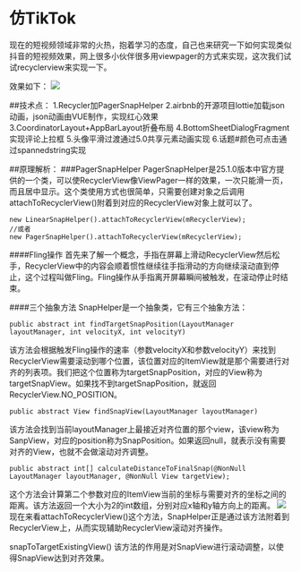 # 仿TikTok
现在的短视频领域非常的火热，抱着学习的态度，自己也来研究一下如何实现类似抖音的短视频效果，网上很多小伙伴很多用viewpager的方式来实现，这次我们试试recyclerview来实现一下。

效果如下：
![](https://github.com/wildeyess/AiPlayer/blob/master/describe.gif?raw=true)

##技术点：
1.Recycler加PagerSnapHelper
2.airbnb的开源项目lottie加载json动画，json动画由VUE制作，实现红心效果
3.CoordinatorLayout+AppBarLayout折叠布局
4.BottomSheetDialogFragment实现评论上拉框
5.头像平滑过渡通过5.0共享元素动画实现
6.话题#颜色可点击通过spannedstring实现

##原理解析：
###PagerSnapHelper
PagerSnapHelper是25.1.0版本中官方提供的一个类，可以使RecyclerView像ViewPager一样的效果，一次只能滑一页，而且居中显示。这个类使用方式也很简单，只需要创建对象之后调用attachToRecyclerView()附着到对应的RecyclerView对象上就可以了。
```
new LinearSnapHelper().attachToRecyclerView(mRecyclerView);
//或者
new PagerSnapHelper().attachToRecyclerView(mRecyclerView);
```
####Fling操作
首先来了解一个概念，手指在屏幕上滑动RecyclerView然后松手，RecyclerView中的内容会顺着惯性继续往手指滑动的方向继续滚动直到停止，这个过程叫做Fling。Fling操作从手指离开屏幕瞬间被触发，在滚动停止时结束。

####三个抽象方法
SnapHelper是一个抽象类，它有三个抽象方法：
```
public abstract int findTargetSnapPosition(LayoutManager layoutManager, int velocityX, int velocityY)
```
该方法会根据触发Fling操作的速率（参数velocityX和参数velocityY）来找到RecyclerView需要滚动到哪个位置，该位置对应的ItemView就是那个需要进行对齐的列表项。我们把这个位置称为targetSnapPosition，对应的View称为targetSnapView。如果找不到targetSnapPosition，就返回RecyclerView.NO_POSITION。
```
public abstract View findSnapView(LayoutManager layoutManager)
```
该方法会找到当前layoutManager上最接近对齐位置的那个view，该view称为SanpView，对应的position称为SnapPosition。如果返回null，就表示没有需要对齐的View，也就不会做滚动对齐调整。
```
public abstract int[] calculateDistanceToFinalSnap(@NonNull LayoutManager layoutManager, @NonNull View targetView);
```
这个方法会计算第二个参数对应的ItemView当前的坐标与需要对齐的坐标之间的距离。该方法返回一个大小为2的int数组，分别对应x轴和y轴方向上的距离。
![](https://upload-images.jianshu.io/upload_images/148381-cf775ea703e0599c.png?imageMogr2/auto-orient/strip|imageView2/2/w/532/format/webp)
现在来看attachToRecyclerView()这个方法，SnapHelper正是通过该方法附着到RecyclerView上，从而实现辅助RecyclerView滚动对齐操作。

snapToTargetExistingView()
该方法的作用是对SnapView进行滚动调整，以使得SnapView达到对齐效果。
